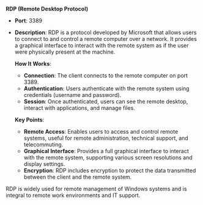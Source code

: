 **RDP (Remote Desktop Protocol)**  
- **Port**: 3389  
- **Description**: RDP is a protocol developed by Microsoft that allows users to connect to and control a remote computer over a network. It provides a graphical interface to interact with the remote system as if the user were physically present at the machine.

   **How It Works**:
   - **Connection**: The client connects to the remote computer on port 3389.
   - **Authentication**: Users authenticate with the remote system using credentials (username and password).
   - **Session**: Once authenticated, users can see the remote desktop, interact with applications, and manage files.

   **Key Points**:
   - **Remote Access**: Enables users to access and control remote systems, useful for remote administration, technical support, and telecommuting.
   - **Graphical Interface**: Provides a full graphical interface to interact with the remote system, supporting various screen resolutions and display settings.
   - **Encryption**: RDP includes encryption to protect the data transmitted between the client and the remote system.

RDP is widely used for remote management of Windows systems and is integral to remote work environments and IT support.
